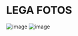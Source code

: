 # LEGA FOTOS
![image](https://github.com/user-attachments/assets/1822446a-824e-4e9c-9d47-2894b6b20a7c)
![image](https://github.com/user-attachments/assets/e3bd081e-0497-422c-8afe-7eeb66edcfe1)

